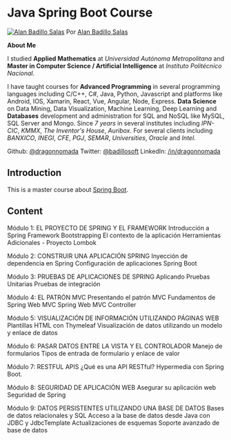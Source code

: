 # Java Spring Boot Course

[![Alan Badillo Salas](https://avatars.githubusercontent.com/u/79223578?s=40&v=4 "Alan Badillo Salas")](https://github.com/dragonnomada) Por [Alan Badillo Salas](https://github.com/dragonnomada)

**About Me**

I studied **Applied Mathematics** at *Universidad Autónoma Metropolitana* 
and **Master in Computer Science / Artificial Intelligence** at *Instituto Politécnico Nacional*.

I have taught courses for **Advanced Programming** in several programming languages
including C/C++, C#, Java, Python, Javascript
and platforms like Android, IOS, Xamarin, React, Vue, Angular, Node, Express.
**Data Science** on Data Mining, Data Visualization, Machine Learning, Deep Learning
and **Databases** development and administration for SQL and NoSQL like MySQL, SQL Server and Mongo.
Since *7 years* in several institutes 
including *IPN-CIC*, *KMMX*, *The Inventor's House*, *Auribox*.
For several clients including *BANXICO*, *INEGI*, *CFE*, *PGJ*, *SEMAR*, *Universities*, *Oracle* and *Intel*.

Github: [@dragonnomada](https://github.com/dragonnomada)
Twitter: [@badillosoft](https://twitter.com/badillosoft)
LinkedIn: [/in/dragonnomada](https://www.linkedin.com/in/dragonnomada/)

## Introduction

This is a master course about [Spring Boot](https://spring.io/projects/spring-boot).

## Content

Módulo 1: EL PROYECTO DE SPRING Y EL FRAMEWORK
Introducción a Spring Framework
Bootstrapping
El contexto de la aplicación
Herramientas Adicionales - Proyecto Lombok

Módulo 2: CONSTRUIR UNA APLICACIÓN SPRING
Inyección de dependencia en Spring
Configuración de aplicaciones Spring Boot

Módulo 3: PRUEBAS DE APLICACIONES DE SPRING
Aplicando Pruebas Unitarias
Pruebas de integración

Módulo 4: EL PATRÓN MVC
Presentando el patrón MVC
Fundamentos de Spring Web MVC
Spring Web MVC Controller

Módulo 5: VISUALIZACIÓN DE INFORMACIÓN UTILIZANDO PÁGINAS WEB
Plantillas HTML con Thymeleaf
Visualización de datos utilizando un modelo y enlace de datos

Módulo 6: PASAR DATOS ENTRE LA VISTA Y EL CONTROLADOR
Manejo de formularios
Tipos de entrada de formulario y enlace de valor

Módulo 7: RESTFUL APIS
¿Qué es una API RESTful?
Hypermedia con Spring Boot.

Módulo 8: SEGURIDAD DE APLICACIÓN WEB
Asegurar su aplicación web
Seguridad de Spring

Módulo 9: DATOS PERSISTENTES UTILIZANDO UNA BASE DE DATOS
Bases de datos relacionales y SQL
Acceso a la base de datos desde Java con JDBC y JdbcTemplate
Actualizaciones de esquemas
Soporte avanzado de base de datos

